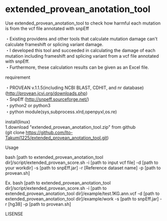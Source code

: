 # extended_provean_anotation_tool

Use extended_provean_anotation_tool to check how harmful each mutation is from the vcf file annotated with snpEff

・Existing providens and other tools that calculate mutation damage can't calculate frameshift or splicing variant damage.  
・I developed this tool and succeeded in calculating the damage of each mutation including frameshift and splicing variant from a vcf file annotated with snpEff.  
・Furthermore, these calculation results can be given as an Excel file.  


requirement  

・PROVEAN v.1.1.5(including NCBI BLAST, CDHIT, and nr database)  (http://provean.jcvi.org/downloads.php)  
・SnpEff  (http://snpeff.sourceforge.net/)  
・python2 or python3  
・python module(sys,subprocess.xlrd,openpyxl,os.re)  


install(linux)  
1.download "extended_provean_anotation_tool.zip" from github  
(git clone https://github.com/Ito-Takumi1225/extended_provean_anotation_tool.git)

Usage  

bash [path to extended_provean_anotation_tool dir]/script/extended_provean_score.sh  -i [path to input vcf file] -d [path to your workdir] -s [path to snpEff.jar] -r [Reference dataset name] -p [path to provean.sh]

Ex. bash [path to extended_provean_anotation_tool dir]/script/extended_provean_score.sh  -i  [path to extended_provean_anotation_tool dir]/example/test.1KG.ann.vcf -d  [path to extended_provean_anotation_tool dir]/example/work -s [path to snpEff.jar] -r [hg38] -p [path to provean.sh]

LISENSE

